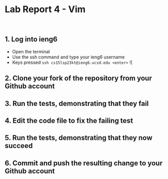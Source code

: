 # Lab Report 4 - Vim

<br>

## 1. Log into ieng6
- Open the terminal
- Use the ssh command and type your ieng6 username
- Keys pressed `ssh cs15lsp23kt@ieng6.ucsd.edu <enter>`
![

## 2. Clone your fork of the repository from your Github account


## 3. Run the tests, demonstrating that they fail


## 4. Edit the code file to fix the failing test



## 5. Run the tests, demonstrating that they now succeed


## 6. Commit and push the resulting change to your Github account 
